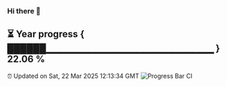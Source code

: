 ### Hi there 👋
⏳ Year progress { ██████▁▁▁▁▁▁▁▁▁▁▁▁▁▁▁▁▁▁▁▁▁▁▁▁ } 22.06 %
---
⏰ Updated on Sat, 22 Mar 2025 12:13:34 GMT
![Progress Bar CI](https://github.com/Moyi321/Moyi321/workflows/Progress%20Bar%20CI/badge.svg)

